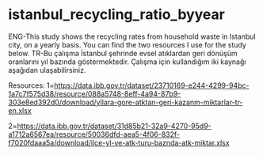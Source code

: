# istanbul_recycling_ratio_byyear
ENG-This study shows the recycling rates from household waste in Istanbul city, on a yearly basis.
You can find the two resources I use for the study below.
TR-Bu çalışma İstanbul şehrinde evsel atıklardan geri dönüşüm oranlarını yıl bazında göstermektedir. 
Çalışma için kullandığım iki kaynağı aşağıdan ulaşabilirsiniz.

Resources:
1=https://data.ibb.gov.tr/dataset/23710169-e244-4299-94bc-1a7c7f575d38/resource/088a5748-8eff-4a94-87b9-303e8ed392d0/download/yllara-gore-atktan-geri-kazanm-miktarlar-tr-en.xlsx

2=https://data.ibb.gov.tr/dataset/31d85b21-32a9-4270-95d9-a1712a6567ea/resource/50036dfd-aea5-4f06-832f-f7020fdaaa5a/download/ilce-yl-ve-atk-turu-baznda-atk-miktar.xlsx
